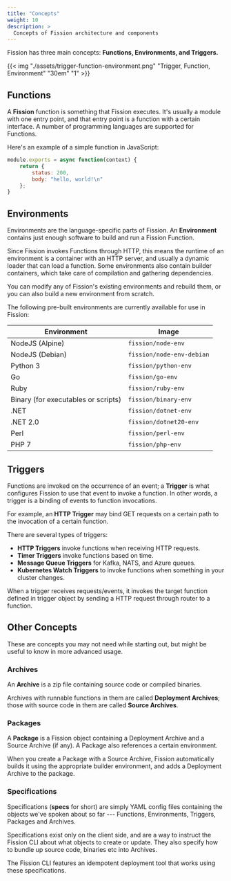 ```yaml
---
title: "Concepts"
weight: 10
description: >
  Concepts of Fission architecture and components
---
```


Fission has three main concepts: **Functions, Environments, and Triggers.**

{{< img "./assets/trigger-function-environment.png" "Trigger, Function, Environment" "30em" "1" >}}

## Functions

A **Fission** function is something that Fission executes. It's usually a
module with one entry point, and that entry point is a function with a
certain interface. A number of programming languages are supported
for Functions.

Here's an example of a simple function in JavaScript:

```js
module.exports = async function(context) {
    return {
        status: 200,
        body: "hello, world!\n"
    };
}
```

## Environments

Environments are the language-specific parts of Fission. An
**Environment** contains just enough software to build and run a Fission
Function.

Since Fission invokes Functions through HTTP, this means the runtime
of an environment is a container with an HTTP server, and usually a
dynamic loader that can load a function.  Some environments also
contain builder containers, which take care of compilation and
gathering dependencies.

You can modify any of Fission's existing environments and rebuild them,
or you can also build a new environment from scratch.

The following pre-built environments are currently available for use
in Fission:
 
| Environment                          | Image                     |
| ------------------------------------ | ------------------------- |
| NodeJS (Alpine)                      | `fission/node-env`        |
| NodeJS (Debian)                      | `fission/node-env-debian` |
| Python 3                             | `fission/python-env`      |
| Go                                   | `fission/go-env`          |
| Ruby                                 | `fission/ruby-env`        |
| Binary (for executables or scripts)  | `fission/binary-env`      |
| .NET                                 | `fission/dotnet-env`      |
| .NET 2.0                             | `fission/dotnet20-env`    |
| Perl                                 | `fission/perl-env`        |
| PHP 7                                | `fission/php-env`         |

## Triggers
 
Functions are invoked on the occurrence of an event; a **Trigger** is
what configures Fission to use that event to invoke a function.  In
other words, a trigger is a binding of events to function invocations.

For example, an **HTTP Trigger** may bind GET requests on a certain path
to the invocation of a certain function.

There are several types of triggers: 

* **HTTP Triggers** invoke functions when receiving HTTP requests.
* **Timer Triggers** invoke functions based on time.
* **Message Queue Triggers** for Kafka, NATS, and Azure queues.
* **Kubernetes Watch Triggers** to invoke functions when something in your cluster changes.

When a trigger receives requests/events, it invokes the target function 
defined in trigger object by sending a HTTP request through router to a function.

## Other Concepts

These are concepts you may not need while starting out, but might be
useful to know in more advanced usage.

### Archives

An **Archive** is a zip file containing source code or compiled binaries.

Archives with runnable functions in them are called **Deployment
Archives**; those with source code in them are called **Source
Archives**.

### Packages

A **Package** is a Fission object containing a Deployment Archive and
a Source Archive (if any). A Package also references a certain environment.

When you create a Package with a Source Archive, Fission automatically
builds it using the appropriate builder environment, and adds a
Deployment Archive to the package.

### Specifications

Specifications (**specs** for short) are simply YAML config files
containing the objects we've spoken about so far --- Functions,
Environments, Triggers, Packages and Archives.  

Specifications exist only on the client side, and are a way to
instruct the Fission CLI about what objects to create or update.  They
also specify how to bundle up source code, binaries etc into Archives.

The Fission CLI features an idempotent deployment tool that works
using these specifications.

